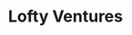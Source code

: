 ---
layout: firm_page
title: "Lofty Ventures"
id: "loftyventures.com"
permalink: "/loftyventuresloftyventures.com/"
website: "https://loftyventures.com"
offices: "Chicago (United States)"
investment_stages: "Pre-Seed, Seed, Series A"
portfolio_companies: "Consider, Mycocyle, Aramid, Italic Type, science on call, Pair Up, Cobra Select, Fixer, Kanary, Equi, Talk Social, Off Map, Enodo, OjaExpress, Quicklly, See Me, L Street Collaborative, Project Admissions, GGLeagues, Zenblen, Blitsy, TurboAppeal, ReloShare, 86 Repairs, Script Health, A.M. Money, IndiFit, Route, Retail Aware, Bonfire, Bridge Your Network, Dimension Inx, ToDoolie, Anthill, Fluent Forever, Havoc Shield, Resonado, Gamerjibe, Tovala, Flamingo, Pechakucha, Gather Voices, Five To Nine, Bridge Money, Upkey, pearachute, Oscillations, bound, Gunslinger Studios, Paladin, FetchFind, Current, 4Degrees, teaBOT, Pixit, Popular Pays, cubii"
portfolio_link: "https://loftyventures.com/portfolio/"
investment_markets: "Ecom, Web/Mobile, Enterprise, Consumer"
founded_year: "2014"
description: "Lofty Ventures is a founder-focused venture capital firm based in Chicago. They primarily invest in early-stage companies, often as the first check, and are committed to supporting their portfolio companies' holistic growth."
linkedin: "https://www.linkedin.com/company/loftyventures/"
twitter: "https://twitter.com/LoftyVentures"
instagram: ""
team_page: ""
investor_type: "Venture Capital"
crunchbase: "https://www.crunchbase.com/organization/lofty-ventures"
pitchbook: ""

# SEO Optimization
meta_title: "Lofty Ventures - VC Firm - projectstartups.com"
meta_description: "Lofty Ventures, Lofty Ventures is a founder-focused venture capital firm based in Chicago. They primarily invest in early-stage companies, often as the first check, a..."
meta_keywords: "Lofty Ventures, Ecom, Web/Mobile, Enterprise, Consumer, VC firm, venture capital, startup investor, projectstartups.com"
canonical_url: "https://vc.projectstartups.com/loftyventuresloftyventures.com/"
---